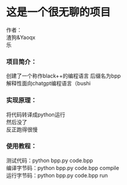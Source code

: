 # 这是一个很无聊的项目
作者：  
渣狗&Yaoqx  
乐  
### 项目简介：
创建了一个称作black++的编程语言
后缀名为bpp  
解释性面向chatgpt编程语言（bushi  
### 实现原理：
将代码转译成python运行  
然后没了  
反正跑得很慢
### 使用教程：  
测试代码：python bpp.py code.bpp  
编译字节码：python bpp.py code.bpp compile  
运行字节码：python bpp.py code.bpp run  
